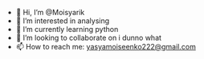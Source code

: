 - 👋 Hi, I’m @Moisyarik
- 👀 I’m interested in analysing
- 🌱 I’m currently learning python
- 💞️ I’m looking to collaborate on i dunno what
- 📫 How to reach me: yasyamoiseenko222@gmail.com

<!---
Moisyarik/Moisyarik is a ✨ special ✨ repository because its `README.md` (this file) appears on your GitHub profile.
You can click the Preview link to take a look at your changes.
--->
